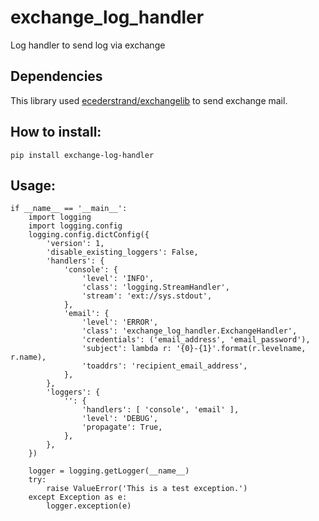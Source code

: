 # exchange_log_handler
Log handler to send log via exchange

## Dependencies
This library used [ecederstrand/exchangelib](https://github.com/ecederstrand/exchangelib) to send exchange mail.

## How to install:
`
pip install exchange-log-handler
`
## Usage:
```
if __name__ == '__main__':
    import logging
    import logging.config
    logging.config.dictConfig({
        'version': 1,
        'disable_existing_loggers': False,
        'handlers': {
            'console': {
                'level': 'INFO',
                'class': 'logging.StreamHandler',
                'stream': 'ext://sys.stdout',
            },
            'email': {
                'level': 'ERROR',
                'class': 'exchange_log_handler.ExchangeHandler',
                'credentials': ('email_address', 'email_password'),
                'subject': lambda r: '{0}-{1}'.format(r.levelname, r.name),
                'toaddrs': 'recipient_email_address',
            },
        },
        'loggers': {
            '': {
                'handlers': [ 'console', 'email' ],
                'level': 'DEBUG',
                'propagate': True,
            },
        },
    })

    logger = logging.getLogger(__name__)
    try:
        raise ValueError('This is a test exception.')
    except Exception as e:
        logger.exception(e)
```
